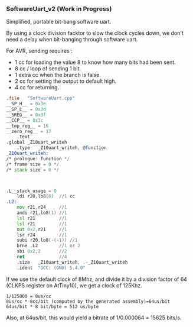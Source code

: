 ### SoftwareUart_v2 (Work in Progress)

Simplified, portable bit-bang software uart.

By using a clock division facktor to slow the clock cycles down, we don't need a delay when bit-banging through software uart.

For AVR, sending requires :
* 1 cc for loading the value 8 to know how many bits had been sent.
* 8 cc / loop of sending 1 bit.
* 1 extra cc when the branch is false.
* 2 cc for setting the output to default high.
* 4 cc for returning.

```asm
.file	"SoftwareUart.cpp"
__SP_H__ = 0x3e
__SP_L__ = 0x3d
__SREG__ = 0x3f
__CCP__ = 0x3c
__tmp_reg__ = 16
__zero_reg__ = 17
	.text
.global	_Z10uart_writeh
	.type	_Z10uart_writeh, @function
_Z10uart_writeh:
/* prologue: function */
/* frame size = 0 */
/* stack size = 0 */



.L__stack_usage = 0
	ldi r20,lo8(8)  //1 cc
.L2:
	mov r21,r24     //1
	andi r21,lo8(1) //1
	lsl r21         //1
	lsl r21         //1
	out 0x2,r21     //1
	lsr r24         //1
	subi r20,lo8(-(-1)) //1
	brne .L2        //1 or 2
	sbi 0x2,2       //2
	ret             //4
	.size	_Z10uart_writeh, .-_Z10uart_writeh
	.ident	"GCC: (GNU) 5.4.0"
```

If we use the default clock of 8Mhz, and divide it by a division factor of 64 (CLKPS register on AtTiny10), we get a clock of 125Khz.

```
1/125000 = 8us/cc
8us/cc * 8cc/bit (computed by the generated assembly)=64us/bit
64us/bit * 8 bit/byte = 512 us/byte
```
Also, at 64us/bit, this would yield a bitrate of 1/0.000064 = 15625 bits/s.